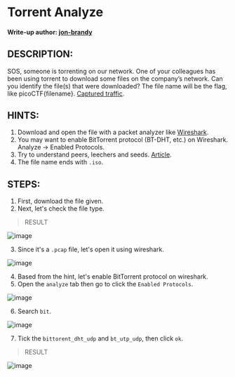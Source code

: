 # Torrent Analyze
#### Write-up author: [jon-brandy](https://github.com/jon-brandy)
## DESCRIPTION:
SOS, someone is torrenting on our network. 
One of your colleagues has been using torrent to download some files on the company’s network.
Can you identify the file(s) that were downloaded? 
The file name will be the flag, like picoCTF{filename}. [Captured traffic](https://artifacts.picoctf.net/c/206/torrent.pcap).
## HINTS:
1. Download and open the file with a packet analyzer like [Wireshark](https://www.wireshark.org/).
2. You may want to enable BitTorrent protocol (BT-DHT, etc.) on Wireshark. Analyze -> Enabled Protocols.
3. Try to understand peers, leechers and seeds. [Article](https://www.techworm.net/2017/03/seeds-peers-leechers-torrents-language.html).
4. The file name ends with `.iso`.
## STEPS:
1. First, download the file given.
2. Next, let's check the file type.

> RESULT

![image](https://user-images.githubusercontent.com/70703371/191528031-d8178022-a7a9-4992-aa28-a359b91d7cf4.png)


3. Since it's a `.pcap` file, let's open it using wireshark.

![image](https://user-images.githubusercontent.com/70703371/191532494-4d6ec357-b9db-4e90-a1c3-d09fc869de08.png)

4. Based from the hint, let's enable BitTorrent protocol on wireshark.
5. Open the `analyze` tab then go to click the `Enabled Protocols`.

![image](https://user-images.githubusercontent.com/70703371/191762488-37a8f70b-c09b-4624-99b2-b4aa28e71208.png)

6. Search `bit`.

![image](https://user-images.githubusercontent.com/70703371/191762697-dd7ff271-f22d-4676-bb97-70e6a0922d79.png)

7. Tick the `bittorent_dht_udp` and `bt_utp_udp`, then click `ok`.

> RESULT

![image](https://user-images.githubusercontent.com/70703371/191762971-5f0db854-19dd-458d-8257-d0dfe9ab2b9a.png)



